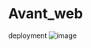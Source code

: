 # Avant_web

deployment ![image](https://user-images.githubusercontent.com/73022679/139555079-5f044e4a-543a-455a-9500-a2abc2a30643.png)

